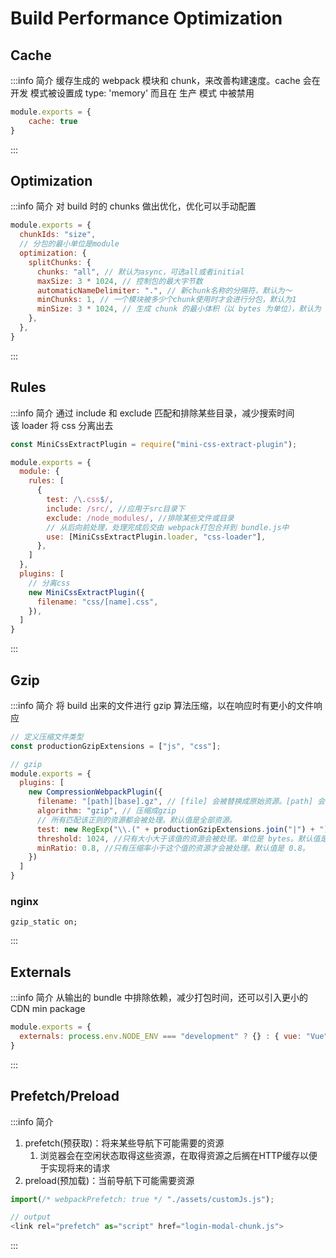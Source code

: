 # Build Performance Optimization

## Cache
:::info 简介
缓存生成的 webpack 模块和 chunk，来改善构建速度。cache 会在开发 模式被设置成 type: 'memory' 而且在 生产 模式 中被禁用
```js
module.exports = {
    cache: true
}
```
:::

## Optimization
:::info 简介
对 build 时的 chunks 做出优化，优化可以手动配置
```js
module.exports = {
  chunkIds: "size",
  // 分包的最小单位是module
  optimization: {
    splitChunks: {
      chunks: "all", // 默认为async，可选all或者initial
      maxSize: 3 * 1024, // 控制包的最大字节数
      automaticNameDelimiter: ".", // 新chunk名称的分隔符，默认为～
      minChunks: 1, // 一个模块被多少个chunk使用时才会进行分包，默认为1
      minSize: 3 * 1024, // 生成 chunk 的最小体积（以 bytes 为单位），默认为 20000
    },
  },
}
```
:::

## Rules
:::info 简介
通过 include 和 exclude 匹配和排除某些目录，减少搜索时间  
该 loader 将 css 分离出去
```js
const MiniCssExtractPlugin = require("mini-css-extract-plugin");

module.exports = {
  module: {
    rules: [
      {
        test: /\.css$/,
        include: /src/, //应用于src目录下
        exclude: /node_modules/, //排除某些文件或目录
        // 从后向前处理，处理完成后交由 webpack打包合并到 bundle.js中
        use: [MiniCssExtractPlugin.loader, "css-loader"],
      },
    ]
  },
  plugins: [
    // 分离css
    new MiniCssExtractPlugin({
      filename: "css/[name].css",
    }),
  ]
}
```
:::

## Gzip
:::info 简介
将 build 出来的文件进行 gzip 算法压缩，以在响应时有更小的文件响应
```js
// 定义压缩文件类型
const productionGzipExtensions = ["js", "css"];

// gzip
module.exports = {
  plugins: [
    new CompressionWebpackPlugin({
      filename: "[path][base].gz", // [file] 会被替换成原始资源。[path] 会被替换成原始资源的路径， [query] 会被替换成查询字符串
      algorithm: "gzip", // 压缩成gzip
      // 所有匹配该正则的资源都会被处理。默认值是全部资源。
      test: new RegExp("\\.(" + productionGzipExtensions.join("|") + ")$"),
      threshold: 1024, //只有大小大于该值的资源会被处理。单位是 bytes。默认值是 0。
      minRatio: 0.8, //只有压缩率小于这个值的资源才会被处理。默认值是 0.8。
    })
  ]
}
```
### nginx
```nginx
gzip_static on;
```
:::

## Externals
:::info 简介
从输出的 bundle 中排除依赖，减少打包时间，还可以引入更小的 CDN min package
```js
module.exports = {
  externals: process.env.NODE_ENV === "development" ? {} : { vue: "Vue" },
}
```
:::

## Prefetch/Preload

:::info 简介
1. prefetch(预获取)：将来某些导航下可能需要的资源
   1. 浏览器会在空闲状态取得这些资源，在取得资源之后搁在HTTP缓存以便于实现将来的请求
2. preload(预加载)：当前导航下可能需要资源

```js
import(/* webpackPrefetch: true */ "./assets/customJs.js");

// output
<link rel="prefetch" as="script" href="login-modal-chunk.js">
```
:::